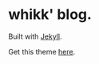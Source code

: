 # whikk' blog.
Built with [Jekyll](http://jekyllrb.com).

Get this theme [here](https://github.com/starry99/catbook).


